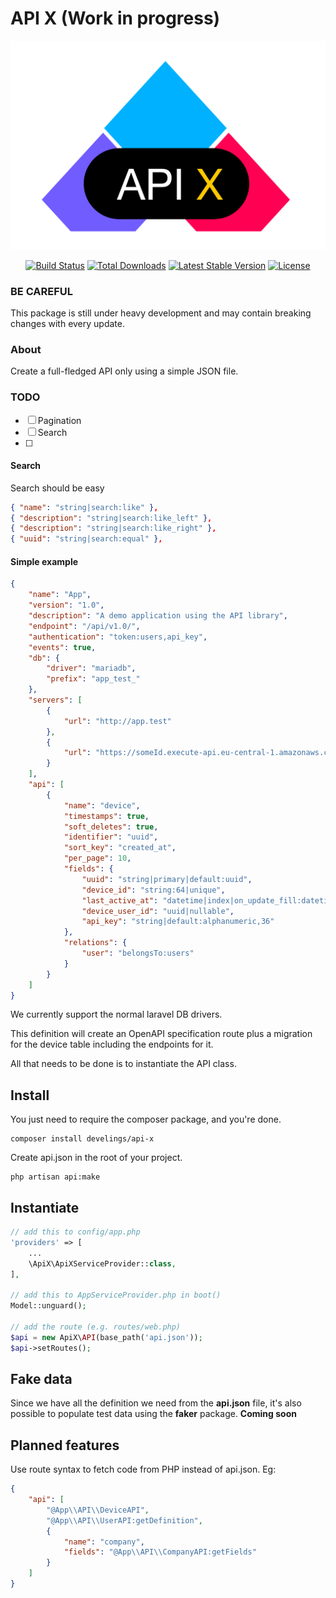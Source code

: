# API X (Work in progress)

![Logo](logo.png)

<p align="center">
<a href="https://github.com/develings/api-x/actions"><img src="https://github.com/develings/api-x/workflows/tests/badge.svg" alt="Build Status"></a>
<a href="https://packagist.org/packages/develings/api-x"><img src="https://img.shields.io/packagist/dt/develings/api-x" alt="Total Downloads"></a>
<a href="https://packagist.org/packages/develings/api-x"><img src="https://img.shields.io/packagist/v/develings/api-x" alt="Latest Stable Version"></a>
<a href="https://packagist.org/packages/develings/api-x"><img src="https://img.shields.io/packagist/l/develings/api-x" alt="License"></a>
</p>

### BE CAREFUL
This package is still under heavy development and may contain breaking changes with every update.


### About
Create a full-fledged API only using a simple JSON file.

### TODO
- [ ] Pagination
- [ ] Search
- [ ] 

#### Search
Search should be easy

```json
{ "name": "string|search:like" },
{ "description": "string|search:like_left" },
{ "description": "string|search:like_right" },
{ "uuid": "string|search:equal" },
```

#### Simple example
```json
{
    "name": "App",
    "version": "1.0",
    "description": "A demo application using the API library",
    "endpoint": "/api/v1.0/",
    "authentication": "token:users,api_key",
    "events": true,
    "db": {
        "driver": "mariadb",
        "prefix": "app_test_"
    },
    "servers": [
        {
            "url": "http://app.test"
        },
        {
            "url": "https://someId.execute-api.eu-central-1.amazonaws.com/dev"
        }
    ],
    "api": [
        {
            "name": "device",
            "timestamps": true,
            "soft_deletes": true,
            "identifier": "uuid",
            "sort_key": "created_at",
            "per_page": 10,
            "fields": {
                "uuid": "string|primary|default:uuid",
                "device_id": "string:64|unique",
                "last_active_at": "datetime|index|on_update_fill:datetime",
                "device_user_id": "uuid|nullable",
                "api_key": "string|default:alphanumeric,36"
            },
            "relations": {
                "user": "belongsTo:users"
            }
        }
    ]
}
```

We currently support the normal laravel DB drivers.

This definition will create an OpenAPI specification route plus a
migration for the device table including the endpoints for it.

All that needs to be done is to instantiate the API class.

## Install

You just need to require the composer package, and you're done.

```shell script
composer install develings/api-x
```

Create api.json in the root of your project.
```shell script
php artisan api:make
```

## Instantiate

```php
// add this to config/app.php
'providers' => [
    ...
    \ApiX\ApiXServiceProvider::class,
],

// add this to AppServiceProvider.php in boot()
Model::unguard();

// add the route (e.g. routes/web.php)
$api = new ApiX\API(base_path('api.json'));
$api->setRoutes();
``` 

## Fake data

Since we have all the definition we need from the **api.json** file, it's also possible
to populate test data using the **faker** package. **Coming soon**

## Planned features

Use route syntax to fetch code from PHP instead of api.json. Eg:

```json
{
    "api": [
        "@App\\API\\DeviceAPI",
        "@App\\API\\UserAPI:getDefinition",
        {
            "name": "company",
            "fields": "@App\\API\\CompanyAPI:getFields"
        }
    ]
}
```

 

